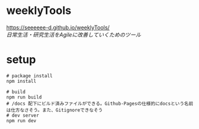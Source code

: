 # weeklyTools
https://seeeeee-d.github.io/weeklyTools/  
*日常生活・研究生活をAgileに改善していくためのツール*

# setup
```
# package install
npm install

# build
npm run build
# /docs 配下にビルド済みファイルができる。Github-Pagesの仕様的にdocsという名前は仕方なさそう。また、Gitignoreできなそう
# dev server
npm run dev
```